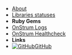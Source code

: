 - [About](about)
- [Libraries statuses](on-strum-family)
- **Ruby Gems**
- [OnStrum Logs](https://on-strum.github.io ':target=_self')
- [OnStrum Healthcheck](https://on-strum.github.io/ruby-on-strum-healthcheck ':target=_self')
- **Links**
- [![GitHub](https://icongr.am/devicon/github-original.svg?color=808080&size=16)GitHub](https://github.com/on-strum)
